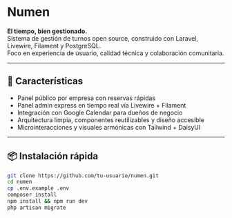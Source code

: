 # Numen

**El tiempo, bien gestionado.**  
Sistema de gestión de turnos open source, construido con Laravel, Livewire, Filament y PostgreSQL.  
Foco en experiencia de usuario, calidad técnica y colaboración comunitaria.

---

## 🚀 Características

- Panel público por empresa con reservas rápidas
- Panel admin express en tiempo real vía Livewire + Filament
- Integración con Google Calendar para dueños de negocio
- Arquitectura limpia, componentes reutilizables y diseño accesible
- Microinteracciones y visuales armónicas con Tailwind + DaisyUI

---

## 📦 Instalación rápida

```bash
git clone https://github.com/tu-usuario/numen.git
cd numen
cp .env.example .env
composer install
npm install && npm run dev
php artisan migrate

